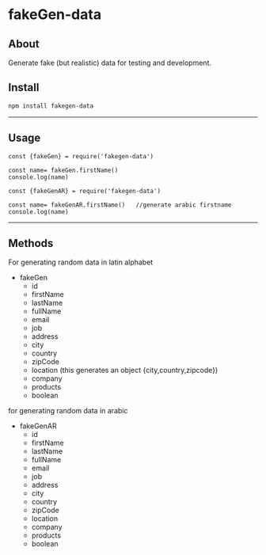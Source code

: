 # fakeGen-data

## About

Generate fake (but realistic) data for testing and development.



## Install

```bash
npm install fakegen-data
```

---

## Usage

```Js
const {fakeGen} = require('fakegen-data')

const name= fakeGen.firstName()
console.log(name)
```


```Js
const {fakeGenAR} = require('fakegen-data')

const name= fakeGenAR.firstName()   //generate arabic firstname
console.log(name)
```
---



## Methods

For generating random data in latin alphabet

- fakeGen    
    - id
    - firstName
    - lastName
    - fullName
    - email
    - job
    - address
    - city
    - country
    - zipCode
    - location (this generates an object {city,country,zipcode})
    - company
    - products
    - boolean

for generating random data in arabic

- fakeGenAR
    - id
    - firstName
    - lastName
    - fullName
    - email
    - job
    - address
    - city
    - country
    - zipCode
    - location
    - company
    - products
    - boolean


